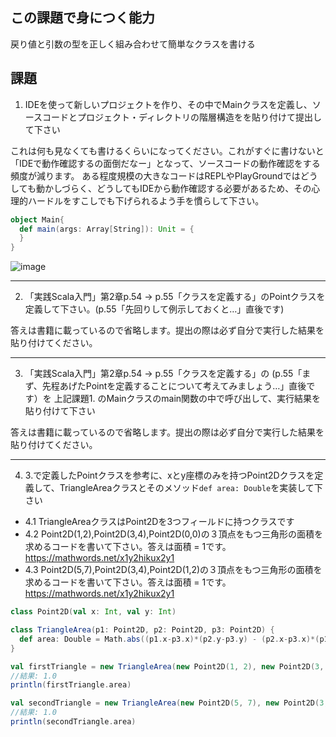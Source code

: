 ## この課題で身につく能力

戻り値と引数の型を正しく組み合わせて簡単なクラスを書ける

## 課題

1. IDEを使って新しいプロジェクトを作り、その中でMainクラスを定義し、ソースコードとプロジェクト・ディレクトリの階層構造をを貼り付けて提出して下さい

これは何も見なくても書けるくらいになってください。これがすぐに書けないと「IDEで動作確認するの面倒だなー」となって、ソースコードの動作確認をする頻度が減ります。
ある程度規模の大きなコードはREPLやPlayGroundではどうしても動かしづらく、どうしてもIDEから動作確認する必要があるため、その心理的ハードルをすこしでも下げられるよう手を慣らして下さい。

```scala
object Main{
  def main(args: Array[String]): Unit = {
  }
}
```

![image](https://user-images.githubusercontent.com/7414320/76871319-3de16000-68ae-11ea-9001-42c718a1f5e9.png)

---
2. 「実践Scala入門」第2章p.54 -> p.55「クラスを定義する」のPointクラスを定義して下さい。(p.55「先回りして例示しておくと…」直後です) 

答えは書籍に載っているので省略します。提出の際は必ず自分で実行した結果を貼り付けてください。

---
3. 「実践Scala入門」第2章p.54 -> p.55「クラスを定義する」の (p.55「まず、先程あげたPointを定義することについて考えてみましょう…」直後です）を 上記課題1. のMainクラスのmain関数の中で呼び出して、実行結果を貼り付けて下さい

答えは書籍に載っているので省略します。提出の際は必ず自分で実行した結果を貼り付けてください。

---
4. 3.で定義したPointクラスを参考に、xとy座標のみを持つPoint2Dクラスを定義して、TriangleAreaクラスとそのメソッド`def area: Double`を実装して下さい
  - 4.1 TriangleAreaクラスはPoint2Dを3つフィールドに持つクラスです
  - 4.2 Point2D(1,2),Point2D(3,4),Point2D(0,0)の３頂点をもつ三角形の面積を求めるコードを書いて下さい。答えは面積 = 1です。 https://mathwords.net/x1y2hikux2y1
  - 4.3 Point2D(5,7),Point2D(3,4),Point2D(1,2)の３頂点をもつ三角形の面積を求めるコードを書いて下さい。答えは面積 = 1です。 https://mathwords.net/x1y2hikux2y1

```scala
class Point2D(val x: Int, val y: Int)

class TriangleArea(p1: Point2D, p2: Point2D, p3: Point2D) {
  def area: Double = Math.abs((p1.x-p3.x)*(p2.y-p3.y) - (p2.x-p3.x)*(p1.y-p3.y)) / 2.0
}

val firstTriangle = new TriangleArea(new Point2D(1, 2), new Point2D(3, 4), new Point2D(0,0))
//結果: 1.0
println(firstTriangle.area) 

val secondTriangle = new TriangleArea(new Point2D(5, 7), new Point2D(3, 4), new Point2D(1,2))
//結果: 1.0
println(secondTriangle.area)
```